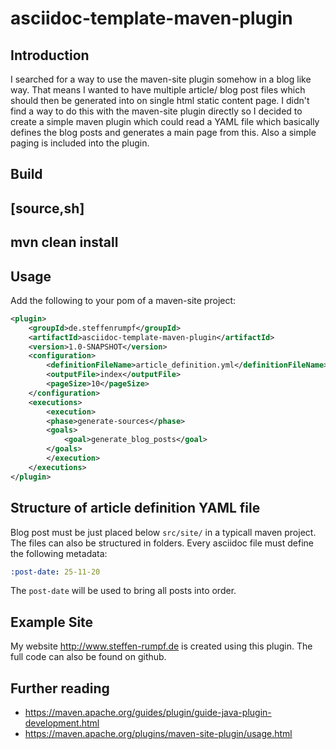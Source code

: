 # asciidoc-template-maven-plugin

## Introduction

I searched for a way to use the maven-site plugin somehow in a blog like way. That means I wanted to have multiple article/ blog post files which should then be generated into on single html static content page. I didn't find a way to do this with the maven-site plugin directly so I decided to create a simple maven plugin which could read a YAML file which basically defines the blog posts and generates a main page from this. Also a simple paging is included into the plugin.

## Build

[source,sh]
----
mvn clean install
----

## Usage

Add the following to your pom of a maven-site project:

```xml
<plugin>
    <groupId>de.steffenrumpf</groupId>
    <artifactId>asciidoc-template-maven-plugin</artifactId>
    <version>1.0-SNAPSHOT</version>
    <configuration>
        <definitionFileName>article_definition.yml</definitionFileName>
        <outputFile>index</outputFile>
        <pageSize>10</pageSize>
    </configuration>
    <executions>
        <execution>
        <phase>generate-sources</phase>
        <goals>
            <goal>generate_blog_posts</goal>
        </goals>
        </execution>
    </executions>
</plugin>
```

## Structure of article definition YAML file

Blog post must be just placed below `src/site/` in a typicall maven project. The files can also be structured in folders. Every asciidoc file must define the following metadata:

```yaml
:post-date: 25-11-20
```
The `post-date` will be used to bring all posts into order.

## Example Site

My website http://www.steffen-rumpf.de is created using this plugin. The full code can also be found on github.

## Further reading

- https://maven.apache.org/guides/plugin/guide-java-plugin-development.html
- https://maven.apache.org/plugins/maven-site-plugin/usage.html